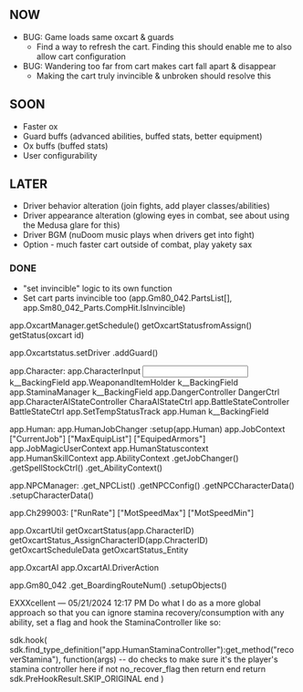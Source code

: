 ## NOW
+ BUG: Game loads same oxcart & guards
    + Find a way to refresh the cart. Finding this should enable me to also allow cart configuration
+ BUG: Wandering too far from cart makes cart fall apart & disappear
    + Making the cart truly invincible & unbroken should resolve this

## SOON
+ Faster ox
+ Guard buffs (advanced abilities, buffed stats, better equipment)
+ Ox buffs (buffed stats)
+ User configurability
 
## LATER
+ Driver behavior alteration (join fights, add player classes/abilities)
+ Driver appearance alteration (glowing eyes in combat, see about using the Medusa glare for this)
+ Driver BGM (nuDoom music plays when drivers get into fight)
+ Option - much faster cart outside of combat, play yakety sax
 
### DONE
+ "set invincible" logic to its own function
+ Set cart parts invincible too (app.Gm80_042.PartsList[], app.Sm80_042_Parts.CompHit.IsInvincible)




app.OxcartManager.getSchedule()
                  getOxcartStatusfromAssign()
                  getStatus(oxcart id)

app.Oxcartstatus.setDriver
                .addGuard()

app.Character:
    app.CharacterInput                  <Input>k__BackingField
    app.WeaponandItemHolder             <WeaponAndItemHolder>k__BackingField
    app.StaminaManager                  <StaminaManager>k__BackingField
    app.DangerController                DangerCtrl
    app.CharacterAIStateController      CharaAIStateCtrl
    app.BattleStateController           BattleStateCtrl
    app.SetTempStatusTrack
    app.Human                           <Human>k__BackingField

app.Human:
    app.HumanJobChanger
        :setup(app.Human)
    app.JobContext
        ["CurrentJob"]
        ["MaxEquipList"]
        ["EquipedArmors"]
    app.JobMagicUserContext
    app.HumanStatuscontext
    app.HumanSkillContext
    app.AbilityContext
    .getJobChanger()
    .getSpellStockCtrl()
    .get_AbilityContext()

app.NPCManager:
    .get_NPCList()
    .getNPCConfig()
    .getNPCCharacterData()
    .setupCharacterData()

app.Ch299003:
    ["RunRate"]
    ["MotSpeedMax"]
    ["MotSpeedMin"]

app.OxcartUtil
    getOxcartStatus(app.CharacterID)
    getOxcartStatus_AssignCharacterID(app.ChracterID)
    getOxcartScheduleData
    getOxcartStatus_Entity

app.OxcartAI
app.OxcartAI.DriverAction


app.Gm80_042
    .get_BoardingRouteNum()
    .setupObjects()



EXXXcellent — 05/21/2024 12:17 PM
Do what I do as a more global approach so that you can ignore stamina recovery/consumption with any ability, set a flag and hook the StaminaController like so:

sdk.hook(
        sdk.find_type_definition("app.HumanStaminaController"):get_method("recoverStamina"),
        function(args)
            -- do checks to make sure it's the player's stamina controller here
            if not no_recover_flag then return end
            return sdk.PreHookResult.SKIP_ORIGINAL
        end
)